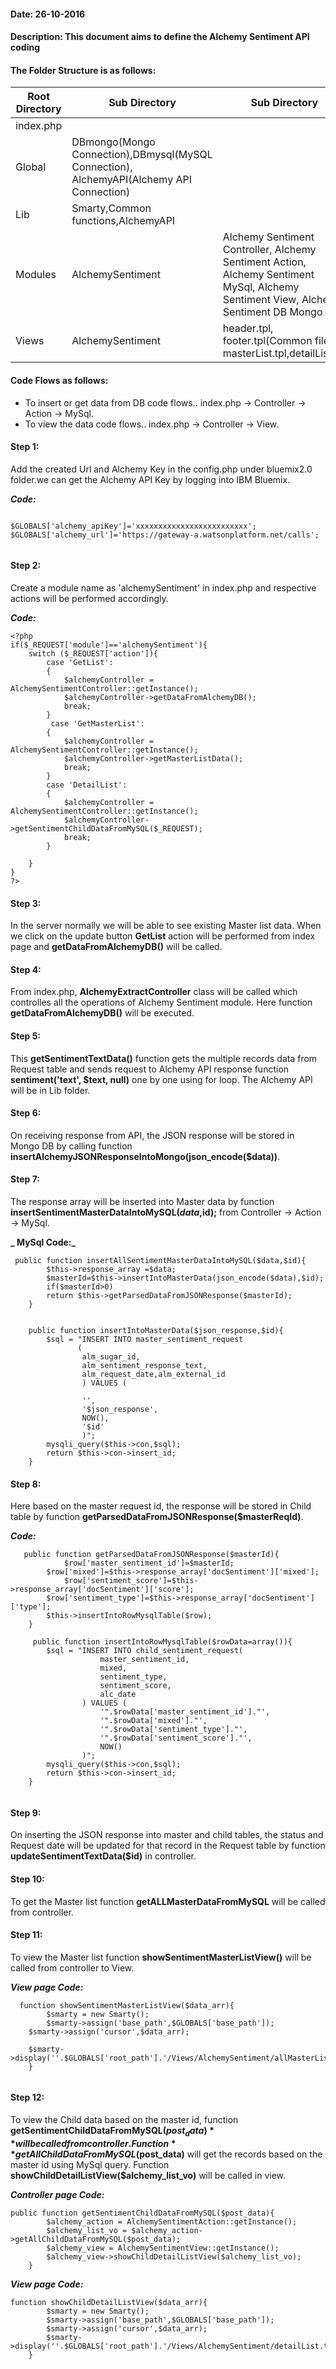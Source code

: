 #### Date: 26-10-2016
#### Description: This document aims to define the Alchemy Sentiment API coding 


#### The Folder Structure is as follows:
   
   
   Root Directory | Sub Directory | Sub Directory 
------------ | ------------- | -------------
index.php | | |
Global | DBmongo(Mongo Connection),DBmysql(MySQL Connection), AlchemyAPI(Alchemy API Connection)  | 
Lib | Smarty,Common functions,AlchemyAPI | |
Modules | AlchemySentiment | Alchemy Sentiment Controller, Alchemy Sentiment Action, Alchemy Sentiment MySql, Alchemy Sentiment View, Alchemy Sentiment DB Mongo|
Views | AlchemySentiment | header.tpl, footer.tpl(Common files), masterList.tpl,detailList.tpl|

#### Code Flows as follows:
   * To insert or get data from DB code flows.. index.php -> Controller -> Action -> MySql.
   * To view the data code flows.. index.php -> Controller -> View.
   
 
#### Step 1:
  Add the created Url and Alchemy Key in the config.php under bluemix2.0 folder.we can get the Alchemy API Key by logging into IBM Bluemix. 
	
**_Code:_**
	
```
	
$GLOBALS['alchemy_apiKey']='xxxxxxxxxxxxxxxxxxxxxxxxx';
$GLOBALS['alchemy_url']='https://gateway-a.watsonplatform.net/calls';
	
```
	
  
#### Step 2:
  Create a module name as 'alchemySentiment' in index.php and respective actions will be performed accordingly.
  
**_Code:_**

```
<?php
if($_REQUEST['module']=='alchemySentiment'){
    switch ($_REQUEST['action']){
        case 'GetList':
        {
            $alchemyController = AlchemySentimentController::getInstance();
            $alchemyController->getDataFromAlchemyDB();
            break;
        }
		 case 'GetMasterList':
        {
            $alchemyController = AlchemySentimentController::getInstance();
            $alchemyController->getMasterListData();
            break;
        }
        case 'DetailList':
        {
            $alchemyController = AlchemySentimentController::getInstance();
            $alchemyController->getSentimentChildDataFromMySQL($_REQUEST);
            break;
        }
      
    }
}
?>

```

#### Step 3:
   In the server normally we will be able to see existing Master list data. When we click on the update button **GetList** action will be performed from index page and **getDataFromAlchemyDB()** will be called.
   
#### Step 4:
   From index.php, **AlchemyExtractController** class will be called which controlles all the operations of Alchemy Sentiment module. Here function **getDataFromAlchemyDB()** will be executed.
   
#### Step 5:
   This **getSentimentTextData()** function gets the multiple records data from Request table and sends request to Alchemy API response function **sentiment('text', $text, null)** one by one using for loop. The Alchemy API will be in Lib folder.
   
#### Step 6:
   On receiving response from API, the JSON response will be stored in Mongo DB by calling function  **insertAlchemyJSONResponseIntoMongo(json_encode($data))**.

#### Step 7:
   The response array will be inserted into Master data by function **insertSentimentMasterDataIntoMySQL($data,$id);** from Controller -> Action -> MySql.
   
**_ MySql Code:_**

```  
 public function insertAllSentimentMasterDataIntoMySQL($data,$id){
		$this->response_array =$data;
		$masterId=$this->insertIntoMasterData(json_encode($data),$id);
        if($masterId>0)
		return $this->getParsedDataFromJSONResponse($masterId);
	}
	
	
	public function insertIntoMasterData($json_response,$id){
    	$sql = "INSERT INTO master_sentiment_request
               (
                alm_sugar_id,
                alm_sentiment_response_text,
                alm_request_date,alm_external_id
                ) VALUES (
                
                '',
                '$json_response',
                NOW(),
				'$id'
                )";
		mysqli_query($this->con,$sql);
        return $this->con->insert_id;
    }

```

#### Step 8:
   Here based on the master request id, the response will be stored in Child table by function **getParsedDataFromJSONResponse($masterReqId)**.

**_Code:_**

```
   public function getParsedDataFromJSONResponse($masterId){
            $row['master_sentiment_id']=$masterId;
	    $row['mixed']=$this->response_array['docSentiment']['mixed'];
            $row['sentiment_score']=$this->response_array['docSentiment']['score']; 
	    $row['sentiment_type']=$this->response_array['docSentiment']['type'];
	    $this->insertIntoRowMysqlTable($row);
    }

     public function insertIntoRowMysqlTable($rowData=array()){
    	$sql = "INSERT INTO child_sentiment_request(
                    master_sentiment_id,
					mixed,
                    sentiment_type,
                    sentiment_score,
                    alc_date
                ) VALUES (
                    '".$rowData['master_sentiment_id']."',
					'".$rowData['mixed']."',
                    '".$rowData['sentiment_type']."',
                    '".$rowData['sentiment_score']."',
                    NOW()
                )";
        mysqli_query($this->con,$sql);
        return $this->con->insert_id;
    }
    
```

#### Step 9:
   On inserting the JSON response into master and child tables, the status and Request date will be updated for that record in the Request table by function **updateSentimentTextData($id)** in controller.


#### Step 10:
   To get the Master list function **getALLMasterDataFromMySQL** will be called from controller.
   
#### Step 11:
   To view the Master list function **showSentimentMasterListView()** will be called from controller to View.
   
**_View page Code:_**

```
  function showSentimentMasterListView($data_arr){
        $smarty = new Smarty();
        $smarty->assign('base_path',$GLOBALS['base_path']);
	$smarty->assign('cursor',$data_arr);
		
	$smarty->display(''.$GLOBALS['root_path'].'/Views/AlchemySentiment/allMasterList.tpl');
    }
    
``` 

#### Step 12:
   To view the Child data based on the master id, function **getSentimentChildDataFromMySQL($post_data)** will be called from controller.
   Function **getAllChildDataFromMySQL($post_data)** will get the records based on the master id using MySql query. Function **showChildDetailListView($alchemy_list_vo)** will be called in view. 
   
**_Controller page Code:_**

```
public function getSentimentChildDataFromMySQL($post_data){
        $alchemy_action = AlchemySentimentAction::getInstance();
        $alchemy_list_vo = $alchemy_action->getAllChildDataFromMySQL($post_data);
		$alchemy_view = AlchemySentimentView::getInstance();
    	$alchemy_view->showChildDetailListView($alchemy_list_vo);
	}
```
**_View page Code:_**

```
function showChildDetailListView($data_arr){
        $smarty = new Smarty();
        $smarty->assign('base_path',$GLOBALS['base_path']);
		$smarty->assign('cursor',$data_arr);
	    $smarty->display(''.$GLOBALS['root_path'].'/Views/AlchemySentiment/detailList.tpl');
    }
    
```
